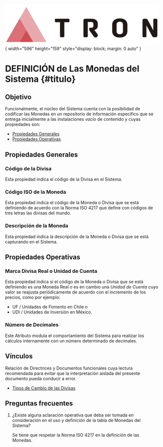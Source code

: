 ![Imagen LOGO](./00-Imagen/logo-TRON.png){ width="596" height="159" style="display: block; margin: 0 auto" }

# DEFINICIÓN de Las Monedas del Sistema {#titulo}

## Objetivo

Funcionalmente, el núcleo del Sistema cuenta con la posibilidad de codificar las Monedas en un repositorio de información específico que se entrega inicialmente a las instalaciones *vacío* de contenido y cuyas propiedades son:

- [Propiedades Generales](#propiedades-generales)
- [Propiedades Operativas](#propiedades-operativas)

## Propiedades Generales

### **Código de la Divisa**

Esta propiedad indica el código de la Divisa en el Sistema.

### **Código ISO de la Moneda**

Esta propiedad indica el código de la Moneda o Divisa que se está definiendo de acuerdo con la Norma ISO 4217 que define con códigos de tres letras las divisas del mundo.

### **Descripción de la Moneda**

Esta propiedad indica la descripción de la Moneda o Divisa que se está capturando en el Sistema.

## Propiedades Operativas

### **Marca Divisa Real o Unidad de Cuenta**

Esta propiedad indica si el código de la Moneda o Divisa que se está definiendo es una Moneda Real o es en cambio una *Unidad de Cuenta* cuyo valor se reajusta periódicamente de acuerdo con el incremento de los precios, como por ejemplo:

- UF    / Unidades de Fomento en Chile o
- UDI   / Unidades de Inversión en México.

### **Número de Decimales**

Este Atributo modula el comportamiento del Sistema para realizar los cálculos internamente con un número determinado de decimales.

## Vínculos

Relación de Directrices y Documentos funcionales cuya lectura recomendada para evitar que la interpretación aislada del presente documento pueda conducir a error.

- [Tipos de Cambio de las Divisas](DEFINICION-de-Tipo-de-Cambio.md#titulo)

## Preguntas frecuentes

1. ¿Existe alguna aclaración operativa que deba ser tomada en consideración en el uso y definición de la tabla de Monedas del Sistema?

    Se tiene que respetar la Norma ISO 4217 en la definición de las Monedas.

[Tabla TRON: A1000400]:<>